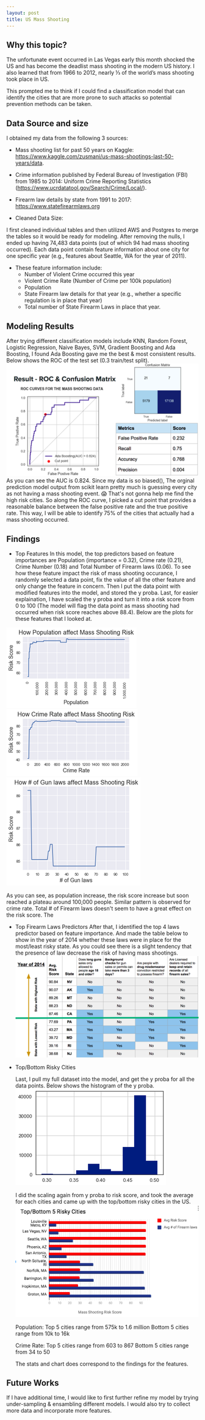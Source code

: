 ```yaml
---
layout: post
title: US Mass Shooting
---
```

## Why this topic?

The unfortunate event occurred in Las Vegas early this month shocked the US and has become the deadlist mass shooting in the modern US history. I also learned that from 1966 to 2012, nearly ⅓ of the world’s mass shooting took place in US.

This prompted me to think if I could find a classification model that can identify the cities that are more prone to such attacks so potential prevention methods can be taken. 

## Data Source and size

I obtained my data from the following 3 sources: 
* Mass shooting list for past 50 years on Kaggle: https://www.kaggle.com/zusmani/us-mass-shootings-last-50-years/data. 
* Crime information published by Federal Bureau of Investigation (FBI) from 1985 to 2014: Uniform Crime Reporting Statistics (https://www.ucrdatatool.gov/Search/Crime/Local/).
* Firearm law details by state from 1991 to 2017: https://www.statefirearmlaws.org
   
* Cleaned Data Size:
  
I first cleaned individual tables and then utilized AWS and Postgres to merge the tables so it would be ready for modeling. After removing the nulls, I ended up having 74,483 data points (out of which 94 had mass shooting occurred). Each data point contain feature information about one city for one specific year (e.g., features about Seattle, WA for the year of 2011). 
 
* These feature information include:
   * Number of Violent Crime occurred this year   
   * Violent Crime Rate (Number of Crime per 100k population)
   * Population
   * State Firearm law details for that year (e.g., whether a specific regulation is in place that year)
   * Total number of State Firearm Laws in place that year.  

## Modeling Results

After trying different classification models include KNN, Random Forest, Logistic Regression, Naive Bayes, SVM, Gradient Boosting and Ada Boosting, I found Ada Boosting gave me the best & most consistent results. Below shows the ROC of the test set (0.3 train/test split).
![](/images/Modeling_Result.png?raw=true)
As you can see the AUC is 0.824. Since my data is so biased(), The orginal prediction model output from scikit learn pretty much is guessing every city as not having a mass shooting event. :scream: That's not gonna help me find the high risk cities.
So along the ROC curve, I picked a cut point that provides a reasonable balance between the false positive rate and the true positive rate. This way, I will be able to identify 75% of the cities that actually had a mass shooting occurred. 

## Findings

* Top Features
  In this model, the top predictors based on feature importances are Population (importance = 0.32), Crime rate (0.21), Crime Number (0.18) and Total Number of Firearm laws (0.06). 
  To see how these feature impact the risk of mass shooting occurance, I randomly selected a data point, fix the value of all the other feature and only change the feature in concern. Then I put the data point with modified features into the model, and stored the y proba. Last, for easier explaination, I have scaled the y proba and turn it into a risk score from 0 to 100 (The model will flag the data point as mass shooting had occurred when risk score reaches above 88.4). 
  Below are the plots for these features that I looked at. 

![](/images/population.png?raw=true)
![](/images/CrimeRate.png?raw=true)
![](/images/gunlaw.png?raw=true)
  
  As you can see, as population increase, the risk score increase but soon reached a plateau around 100,000 people. Similar pattern is observed for crime rate. Total # of Firearm laws doesn't seem to have a great effect on the risk score. The 

* Top Firearm Laws Predictors
  After that, I identified the top 4 laws predictor based on feature importance. And made the table below to show in the year of 2014 whether these laws were in place for the most/least risky state. 
  As you could see there is a slight tendency that the presence of law decrease the risk of having mass shootings.
![](/images/TopLawPredictors.png?raw=true)

* Top/Bottom Risky Cities

  Last, I pull my full dataset into the model, and get the y proba for all the data points. 
  Below shows the histogram of the y proba.
  ![](/images/yprobhist.png?raw=true)

  I did the scaling again from y proba to risk score, and took the average for each cities and came up with the top/bottom risky cities in the US. 
  ![](/images/Top_Bottom_Risky.png?raw=true)
  
  Population:
   Top 5 cities range from 575k to 1.6 million
   Bottom 5 cities range from 10k to 16k

  Crime Rate:
   Top 5 cities range from 603 to 867
   Bottom 5 cities range from 34 to 50
  
  The stats and chart does correspond to the findings for the features. 

## Future Works 
If I have additional time, I would like to first further refine my model by trying under-sampling & ensambling different models. I would also try to collect more data and incorporate more features. 



